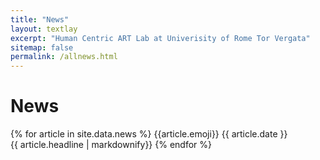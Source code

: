 ```yaml
---
title: "News"
layout: textlay
excerpt: "Human Centric ART Lab at Univerisity of Rome Tor Vergata"
sitemap: false
permalink: /allnews.html
---
```


# News

{% for article in site.data.news %}
{{article.emoji}} {{ article.date }}<br>{{ article.headline | markdownify}}
{% endfor %}
